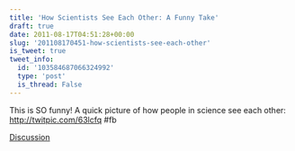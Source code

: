 ```yaml
---
title: 'How Scientists See Each Other: A Funny Take'
draft: true
date: 2011-08-17T04:51:28+00:00
slug: '201108170451-how-scientists-see-each-other'
is_tweet: true
tweet_info:
  id: '103584687066324992'
  type: 'post'
  is_thread: False
---
```




This is SO funny! A quick picture of how people in science see each other: <http://twitpic.com/63lcfq> #fb

[Discussion](https://x.com/sytelus/status/103584687066324992)
